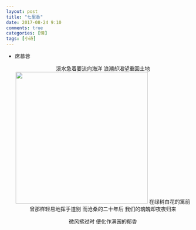 ```yaml
---
layout: post
title: "七里香"
date: 2017-08-24 9:10
comments: true
categories: [情]
tags: [小诗]
---
```

- 席慕蓉
  <center>
  溪水急着要流向海洋
  浪潮却渴望重回土地
  <img src="http://ovas9vc9a.bkt.clouddn.com/blogpic/170910/e780FE15lH.png?imageslim" width="360px" />
  在绿树白花的篱前
  曾那样轻易地挥手道别
  <!--more-->
  而沧桑的二十年后
  我们的魂魄却夜夜归来

  微风拂过时
  便化作满园的郁香
  </center>